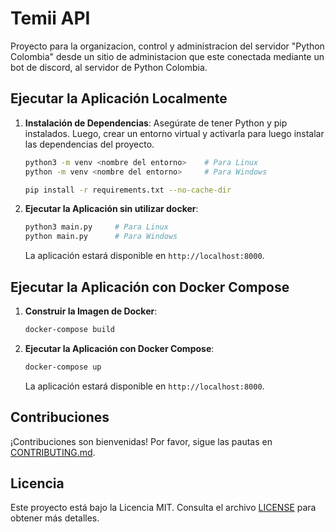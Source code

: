 # Temii API
Proyecto para la organizacion, control y administracion del servidor "Python Colombia" desde un sitio de administacion que este conectada
mediante un bot de discord, al servidor de Python Colombia.

## Ejecutar la Aplicación Localmente

1. **Instalación de Dependencias**: Asegúrate de tener Python y pip instalados. Luego, crear un entorno virtual y activarla para luego instalar las dependencias del proyecto.
    ```bash
    python3 -m venv <nombre del entorno>    # Para Linux
    python -m venv <nombre del entorno>     # Para Windows

    pip install -r requirements.txt --no-cache-dir
    ```

2. **Ejecutar la Aplicación sin utilizar docker**:
    ```bash
    python3 main.py     # Para Linux
    python main.py      # Para Windows
    ```

    La aplicación estará disponible en `http://localhost:8000`.

## Ejecutar la Aplicación con Docker Compose

1. **Construir la Imagen de Docker**:
    ```bash
    docker-compose build
    ```

2. **Ejecutar la Aplicación con Docker Compose**:
    ```bash
    docker-compose up
    ```

    La aplicación estará disponible en `http://localhost:8000`.

## Contribuciones

¡Contribuciones son bienvenidas! Por favor, sigue las pautas en [CONTRIBUTING.md].

## Licencia

Este proyecto está bajo la Licencia MIT. Consulta el archivo [LICENSE] para obtener más detalles.

[CONTRIBUTING.md]: CONTRIBUTING.md
[LICENSE]: LICENSE
